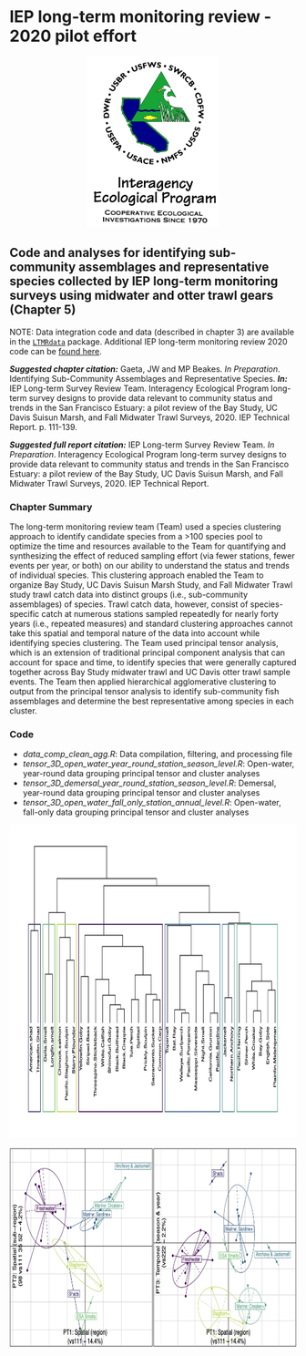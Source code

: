 # IEP long-term monitoring review - 2020 pilot effort

<p align="center">
  <img src='IEP_logo_compliant_colors.jpg' height="300" />
</p>

## Code and analyses for identifying sub-community assemblages and representative species collected by IEP long-term monitoring surveys using midwater and otter trawl gears (Chapter 5)

NOTE: Data integration code and data (described in chapter 3) are
available in the [`LTMRdata`](https://github.com/sbashevkin/LTMRdata)
package. Additional IEP long-term monitoring review 2020 code can be [found here](https://github.com/sbashevkin/LTMRpilot).

**_Suggested chapter citation:_** Gaeta, JW and MP Beakes. _In Preparation_. Identifying Sub-Community Assemblages and Representative Species. **_In:_** IEP Long-term Survey Review Team. Interagency Ecological Program long-term survey designs to provide data relevant to community status and trends in the San Francisco Estuary: a pilot review of the Bay Study, UC Davis Suisun Marsh, and Fall Midwater Trawl Surveys, 2020. IEP Technical Report. p. 111-139.

**_Suggested full report citation:_** IEP Long-term Survey Review Team. _In Preparation_. Interagency Ecological Program long-term survey designs to provide data relevant to community status and trends in the San Francisco Estuary: a pilot review of the Bay Study, UC Davis Suisun Marsh, and Fall Midwater Trawl Surveys, 2020. IEP Technical Report. 

### Chapter Summary
  The long-term monitoring review team (Team) used a species clustering approach to identify candidate species from a >100 species pool to optimize the time and resources available to the Team for quantifying and synthesizing the effect of reduced sampling effort (via fewer stations, fewer events per year, or both) on our ability to understand the status and trends of individual species. This clustering approach enabled the Team to organize Bay Study, UC Davis Suisun Marsh Study, and Fall Midwater Trawl study trawl catch data into distinct groups (i.e., sub-community assemblages) of species. Trawl catch data, however, consist of species-specific catch at numerous stations sampled repeatedly for nearly forty years (i.e., repeated measures) and standard clustering approaches cannot take this spatial and temporal nature of the data into account while identifying species clustering. The Team used principal tensor analysis, which is an extension of traditional principal component analysis that can account for space and time, to identify species that were generally captured together across Bay Study midwater trawl and UC Davis otter trawl sample events. The Team then applied hierarchical agglomerative clustering to output from the principal tensor analysis to identify sub-community fish assemblages and determine the best representative among species in each cluster. 

### Code

- *data_comp_clean_agg.R*: Data compilation, filtering, and processing file
- *tensor_3D_open_water_year_round_station_season_level.R*: Open-water, year-round data grouping principal tensor and cluster analyses
- *tensor_3D_demersal_year_round_station_season_level.R*: Demersal, year-round data grouping principal tensor and cluster analyses
- *tensor_3D_open_water_fall_only_station_annual_level.R*: Open-water, fall-only data grouping principal tensor and cluster analyses


<p align="center">
  <img src='PTA_rect_dendo.jpg' height="550" />
</p>

<p align="center">
  <img src='PTA_all_season_ordination.jpg' height="350" />
</p>

